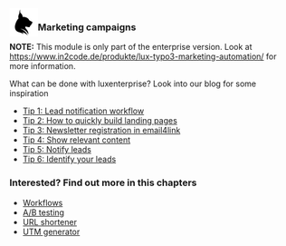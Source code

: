<img align="left" src="../../../Resources/Public/Icons/lux.svg" width="50" />

### Marketing campaigns

**NOTE:** This module is only part of the enterprise version. Look at
https://www.in2code.de/produkte/lux-typo3-marketing-automation/ for more information.

What can be done with luxenterprise? Look into our blog for some inspiration

* [Tip 1: Lead notification workflow](https://www.in2code.de/en/recent/marketing-automation-tip-1-lead-notification-workflow/)
* [Tip 2: How to quickly build landing pages](https://www.in2code.de/en/recent/marketing-automation-tip-2-create-landing-pages-quickly/)
* [Tip 3: Newsletter registration in email4link](https://www.in2code.de/en/recent/marketing-automation-tip-3-newsletter-registrierung-mit-downloads-verbinden/)
* [Tip 4: Show relevant content](https://www.in2code.de/en/recent/marketing-automation-tip-4-show-relevant-content/)
* [Tip 5: Notify leads](https://www.in2code.de/en/recent/marketing-automation-tip-5-notify-leads/)
* [Tip 6: Identify your leads](https://www.in2code.de/en/recent/marketing-automation-tip-6-identify-website-visitors/)

### Interested? Find out more in this chapters

* [Workflows](Workflows.md)
* [A/B testing](AbTesting.md)
* [URL shortener](UrlShortener.md)
* [UTM generator](UtmGenerator.md)
